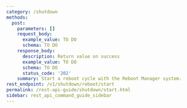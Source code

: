 ```yaml
---
category: /shutdown
methods:
  post:
    parameters: []
    request_body:
      example_value: TO DO
      schema: TO DO
    response_body:
      description: Return value on success
      example_value: TO DO
      schema: TO DO
      status_code: '202'
    summary: Start a reboot cycle with the Reboot Manager system.
rest_endpoint: /v1/shutdown/reboot/start
permalink: /rest-api-guide/shutdown/start.html
sidebar: rest_api_command_guide_sidebar
---
```

